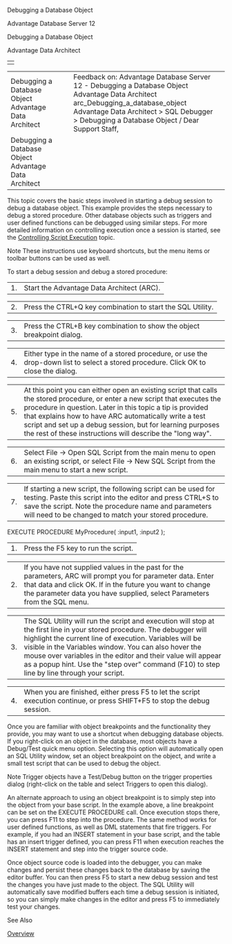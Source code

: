 Debugging a Database Object




Advantage Database Server 12  

Debugging a Database Object

Advantage Data Architect

|  |
| --- |
|  |

|  |  |  |  |  |
| --- | --- | --- | --- | --- |
| Debugging a Database Object  Advantage Data Architect |  |  | Feedback on: Advantage Database Server 12 - Debugging a Database Object Advantage Data Architect arc\_Debugging\_a\_database\_object Advantage Data Architect > SQL Debugger > Debugging a Database Object / Dear Support Staff, |  |
| Debugging a Database Object  Advantage Data Architect |  |  |  |  |

This topic covers the basic steps involved in starting a debug session to debug a database object. This example provides the steps necessary to debug a stored procedure. Other database objects such as triggers and user defined functions can be debugged using similar steps. For more detailed information on controlling execution once a session is started, see the [Controlling Script Execution](arc_controlling_script_execution.htm) topic.

Note These instructions use keyboard shortcuts, but the menu items or toolbar buttons can be used as well.

To start a debug session and debug a stored procedure:

|  |  |
| --- | --- |
| 1. | Start the Advantage Data Architect (ARC). |

|  |  |
| --- | --- |
| 2. | Press the CTRL+Q key combination to start the SQL Utility. |

|  |  |
| --- | --- |
| 3. | Press the CTRL+B key combination to show the object breakpoint dialog. |

|  |  |
| --- | --- |
| 4. | Either type in the name of a stored procedure, or use the drop-down list to select a stored procedure. Click OK to close the dialog. |

|  |  |
| --- | --- |
| 5. | At this point you can either open an existing script that calls the stored procedure, or enter a new script that executes the procedure in question. Later in this topic a tip is provided that explains how to have ARC automatically write a test script and set up a debug session, but for learning purposes the rest of these instructions will describe the "long way". |

|  |  |
| --- | --- |
| 6. | Select File -> Open SQL Script from the main menu to open an existing script, or select File -> New SQL Script from the main menu to start a new script. |

|  |  |
| --- | --- |
| 7. | If starting a new script, the following script can be used for testing. Paste this script into the editor and press CTRL+S to save the script. Note the procedure name and parameters will need to be changed to match your stored procedure. |

EXECUTE PROCEDURE MyProcedure( :input1, :input2 );

|  |  |
| --- | --- |
| 1. | Press the F5 key to run the script. |

|  |  |
| --- | --- |
| 2. | If you have not supplied values in the past for the parameters, ARC will prompt you for parameter data. Enter that data and click OK. If in the future you want to change the parameter data you have supplied, select Parameters from the SQL menu. |

|  |  |
| --- | --- |
| 3. | The SQL Utility will run the script and execution will stop at the first line in your stored procedure. The debugger will highlight the current line of execution. Variables will be visible in the Variables window. You can also hover the mouse over variables in the editor and their value will appear as a popup hint. Use the "step over" command (F10) to step line by line through your script. |

|  |  |
| --- | --- |
| 4. | When you are finished, either press F5 to let the script execution continue, or press SHIFT+F5 to stop the debug session. |

Once you are familiar with object breakpoints and the functionality they provide, you may want to use a shortcut when debugging database objects. If you right-click on an object in the database, most objects have a Debug/Test quick menu option. Selecting this option will automatically open an SQL Utility window, set an object breakpoint on the object, and write a small test script that can be used to debug the object.

Note Trigger objects have a Test/Debug button on the trigger properties dialog (right-click on the table and select Triggers to open this dialog).

An alternate approach to using an object breakpoint is to simply step into the object from your base script. In the example above, a line breakpoint can be set on the EXECUTE PROCEDURE call. Once execution stops there, you can press F11 to step into the procedure. The same method works for user defined functions, as well as DML statements that fire triggers. For example, if you had an INSERT statement in your base script, and the table has an insert trigger defined, you can press F11 when execution reaches the INSERT statement and step into the trigger source code.

Once object source code is loaded into the debugger, you can make changes and persist these changes back to the database by saving the editor buffer. You can then press F5 to start a new debug session and test the changes you have just made to the object. The SQL Utility will automatically save modified buffers each time a debug session is initiated, so you can simply make changes in the editor and press F5 to immediately test your changes.

See Also

[Overview](arc_overview_debugger.htm)